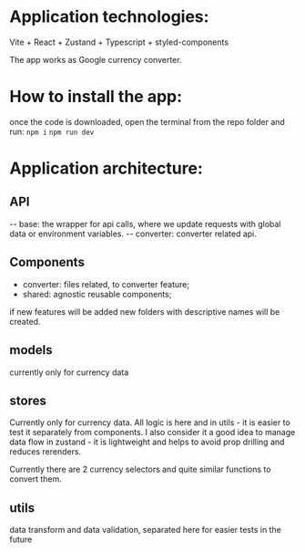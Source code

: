 # Application technologies:

Vite + React + Zustand + Typescript + styled-components

The app works as Google currency converter.

# How to install the app:

once the code is downloaded,
open the terminal from the repo folder and run:
``npm i``
``npm run dev``

# Application architecture:

## API
 -- base:
 the wrapper for api calls, where we update requests with global data or environment variables.
 -- converter:
 converter related api.

## Components
 - converter:
 files related, to converter feature;
 - shared:
 agnostic reusable components;

 if new features will be added new folders with descriptive names will be created.

 ## models
 currently only for currency data

 ## stores
Currently only for currency data. All logic is here and in utils - it is easier to test it separately from components.
I also consider it a good idea to manage data flow in zustand - it is lightweight and helps to avoid prop drilling and reduces rerenders.

Currently there are 2 currency selectors and quite similar functions to convert them.

 ## utils
 data transform and data validation, separated here for easier tests in the future